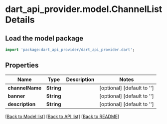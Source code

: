 # dart_api_provider.model.ChannelListDetails

## Load the model package
```dart
import 'package:dart_api_provider/dart_api_provider.dart';
```

## Properties
Name | Type | Description | Notes
------------ | ------------- | ------------- | -------------
**channelName** | **String** |  | [optional] [default to '']
**banner** | **String** |  | [optional] [default to '']
**description** | **String** |  | [optional] [default to '']

[[Back to Model list]](../README.md#documentation-for-models) [[Back to API list]](../README.md#documentation-for-api-endpoints) [[Back to README]](../README.md)


